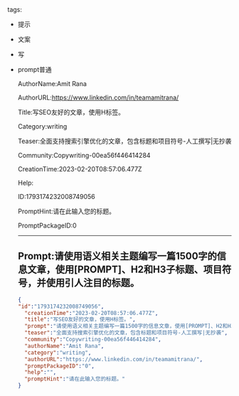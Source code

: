   tags: 
- 提示
- 文案
- 写
- prompt普通

  AuthorName:Amit Rana

  AuthorURL:https://www.linkedin.com/in/teamamitrana/

  Title:写SEO友好的文章，使用H标签。

  Category:writing

  Teaser:全面支持搜索引擎优化的文章，包含标题和项目符号-人工撰写|无抄袭

  Community:Copywriting-00ea56f446414284

  CreationTime:2023-02-20T08:57:06.477Z

  Help:

  ID:1793174232008749056

  PromptHint:请在此输入您的标题。

  PromptPackageID:0

  ---

  ## Prompt:请使用语义相关主题编写一篇1500字的信息文章，使用[PROMPT]、H2和H3子标题、项目符号，并使用引人注目的标题。

  ```json
  {
  "id":"1793174232008749056",
    "creationTime":"2023-02-20T08:57:06.477Z",
    "title":"写SEO友好的文章，使用H标签。",
    "prompt":"请使用语义相关主题编写一篇1500字的信息文章，使用[PROMPT]、H2和H3子标题、项目符号，并使用引人注目的标题。",
    "teaser":"全面支持搜索引擎优化的文章，包含标题和项目符号-人工撰写|无抄袭",
    "community":"Copywriting-00ea56f446414284",
    "authorName":"Amit Rana",
    "category":"writing",
    "authorURL":"https://www.linkedin.com/in/teamamitrana/",
    "promptPackageID":"0",
    "help":"",
    "promptHint":"请在此输入您的标题。"
  }
  ```
